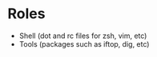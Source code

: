 Roles
=====

* Shell (dot and rc files for zsh, vim, etc)
* Tools (packages such as iftop, dig, etc)
